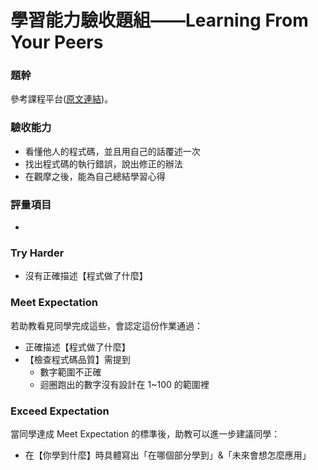 # 學習能力驗收題組——Learning From Your Peers

### 題幹
參考課程平台([原文連結](https://lighthouse.alphacamp.co/courses/40/assignments/1238))。

### 驗收能力
* 看懂他人的程式碼，並且用自己的話覆述一次
* 找出程式碼的執行錯誤，說出修正的辦法
* 在觀摩之後，能為自己總結學習心得
### 評量項目
* 
### Try Harder
* 沒有正確描述【程式做了什麼】
### Meet Expectation
若助教看見同學完成這些，會認定這份作業通過：
* 正確描述【程式做了什麼】
* 【檢查程式碼品質】需提到
  * 數字範圍不正確
  * 迴圈跑出的數字沒有設計在 1~100 的範圍裡
### Exceed Expectation
當同學達成 Meet Expectation 的標準後，助教可以進一步建議同學：
* 在【你學到什麼】時具體寫出「在哪個部分學到」&「未來會想怎麼應用」